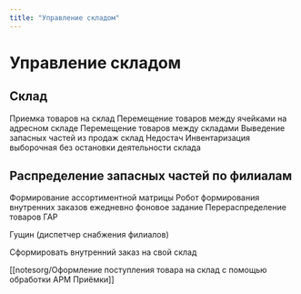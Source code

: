 ```yaml
---
title: "Управление складом"
---
```


# Управление складом

## Склад

Приемка товаров на склад
Перемещение товаров между ячейками на адресном складе
Перемещение товаров между складами
Выведение запасных частей из продаж склад Недостач
Инвентаризация выборочная без остановки деятельности склада

## Распределение запасных частей по филиалам
Формирование ассортиментной матрицы
Робот формирования внутренних заказов ежедневно фоновое задание
Перераспределение товаров ГАР

Гущин (диспетчер снабжения филиалов)

Сформировать внутренний заказ на свой склад

[[notesorg/Оформление поступления товара на склад с помощью обработки АРМ Приёмки]]

